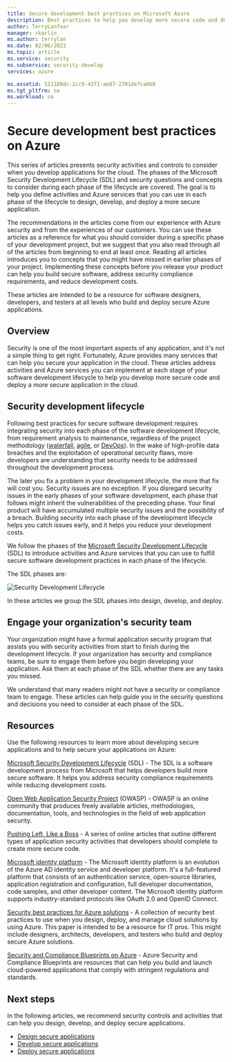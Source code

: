 ```yaml
---
title: Secure development best practices on Microsoft Azure
description: Best practices to help you develop more secure code and deploy a more secure application in the cloud.
author: TerryLanfear
manager: rkarlin
ms.author: terrylan
ms.date: 02/06/2023
ms.topic: article
ms.service: security
ms.subservice: security-develop
services: azure

ms.assetid: 521180dc-2cc9-43f1-ae87-2701de7ca6b8
ms.tgt_pltfrm: na
ms.workload: na
---
```


# Secure development best practices on Azure

This series of articles presents security activities and controls to consider when you develop applications for the cloud. The phases of the Microsoft Security Development Lifecycle (SDL) and security questions and concepts to consider during each phase of the lifecycle are covered. The goal is to help you define activities and Azure services that you can use in each phase of the lifecycle to design, develop, and deploy a more secure application.

The recommendations in the articles come from our experience with Azure security and from the experiences of our customers. You can use these articles as a reference for what you should consider during a specific phase of your development project, but we suggest that you also read through all of the articles from beginning to end at least once. Reading all articles introduces you to concepts that you might have missed in earlier phases of your project. Implementing these concepts before you release your product can help you build secure software, address security compliance requirements, and reduce development costs.

These articles are intended to be a resource for software designers, developers, and testers at all levels who build and deploy secure Azure applications.

## Overview

Security is one of the most important aspects of any application, and it's not a simple thing to get right. Fortunately, Azure provides many services that can help you secure your application in the cloud. These articles address activities and Azure services you can implement at each stage of your software development lifecycle to help you develop more secure code and deploy a more secure application in the cloud.

## Security development lifecycle

Following best practices for secure software development requires integrating security into each phase of the software development lifecycle, from requirement analysis to maintenance, regardless of the project methodology ([waterfall](https://en.wikipedia.org/wiki/Waterfall_model), [agile](https://en.wikipedia.org/wiki/Agile_software_development), or [DevOps](https://en.wikipedia.org/wiki/DevOps)). In the wake of high-profile data breaches and the exploitation of operational security flaws, more developers are understanding that security needs to be addressed throughout the development process.

The later you fix a problem in your development lifecycle, the more that fix will cost you. Security issues are no exception. If you disregard security issues in the early phases of your software development, each phase that follows might inherit the vulnerabilities of the preceding phase. Your final product will have accumulated multiple security issues and the possibility of a breach. Building security into each phase of the development lifecycle helps you catch issues early, and it helps you reduce your development costs.

We follow the phases of the [Microsoft Security Development Lifecycle](https://www.microsoft.com/securityengineering/sdl/) (SDL) to introduce activities and Azure services that you can use to fulfill secure software development practices in each phase of the lifecycle.

The SDL phases are:

![Security Development Lifecycle](./media/secure-dev-overview/01-sdl-phase.png)

In these articles we group the SDL phases into design, develop, and deploy.

## Engage your organization's security team

Your organization might have a formal application security program that assists you with security activities from start to finish during the development lifecycle. If your organization has security and compliance teams, be sure to engage them before you begin developing your application. Ask them at each phase of the SDL whether there are any tasks you missed.

We understand that many readers might not have a security or compliance
team to engage. These articles can help guide you in the security questions and decisions you need to consider at each phase of the SDL.

## Resources

Use the following resources to learn more about developing secure
applications and to help secure your applications on Azure:

[Microsoft Security Development Lifecycle](https://www.microsoft.com/securityengineering/sdl/) (SDL) - The SDL is a software development process from Microsoft that helps developers build more secure software. It helps you address security compliance requirements while reducing development costs.

[Open Web Application Security Project](https://www.owasp.org/) (OWASP) - OWASP is an online community that produces freely available articles, methodologies, documentation, tools, and technologies in the field of web application security.

[Pushing Left, Like a Boss](https://wehackpurple.com/pushing-left-like-a-boss-part-1/) - A series of online articles that outline different types of application security activities that developers should complete to create more secure code.

[Microsoft identity platform](../../active-directory/develop/index.yml) - The Microsoft identity platform is an evolution of the Azure AD identity service and developer platform. It's a full-featured platform that consists of an authentication service, open-source libraries, application registration and configuration, full developer documentation, code samples, and other developer content. The Microsoft identity platform supports industry-standard protocols like OAuth 2.0 and OpenID Connect.

[Security best practices for Azure solutions](https://azure.microsoft.com/resources/security-best-practices-for-azure-solutions/) - A collection of security best practices to use when you design, deploy, and manage cloud solutions by using Azure. This paper is intended to be a resource for IT pros. This might include designers, architects, developers, and testers who build and deploy secure Azure solutions.

[Security and Compliance Blueprints on Azure](../../governance/blueprints/samples/azure-security-benchmark-foundation/index.md) - Azure Security and Compliance Blueprints are resources that can help you build and launch cloud-powered applications that comply with stringent regulations and standards.

## Next steps

In the following articles, we recommend security controls and activities that can help you design, develop, and deploy secure applications.

* [Design secure applications](secure-design.md)
* [Develop secure applications](secure-develop.md)
* [Deploy secure applications](secure-deploy.md)
